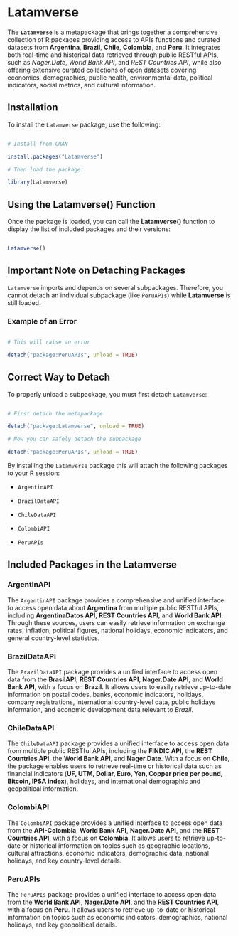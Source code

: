 # Latamverse

The **`Latamverse`** is a metapackage that brings together a comprehensive collection of R packages providing access to APIs functions and curated datasets from **Argentina**, **Brazil**, **Chile**, **Colombia**, and **Peru**. It integrates both real-time and historical data retrieved through public RESTful APIs, such as *Nager.Date*, *World Bank API*, and *REST Countries API*, while also offering extensive curated collections of open datasets covering economics, demographics, public health, environmental data, political indicators, social metrics, and cultural information.  

## Installation

To install the `Latamverse` package, use the following:

```r 

# Install from CRAN 

install.packages("Latamverse")

# Then load the package:

library(Latamverse)


```

## Using the Latamverse() Function

Once the package is loaded, you can call the **Latamverse()** function to display the list of included packages and their versions:

```r 

Latamverse()

```


## Important Note on Detaching Packages

`Latamverse` imports and depends on several subpackages. Therefore, you cannot detach an individual subpackage (like `PeruAPIs`) while **Latamverse** is still loaded.

### Example of an Error


```r 

# This will raise an error

detach("package:PeruAPIs", unload = TRUE)

```

## Correct Way to Detach

To properly unload a subpackage, you must first detach `Latamverse`:

```r

# First detach the metapackage

detach("package:Latamverse", unload = TRUE)

# Now you can safely detach the subpackage

detach("package:PeruAPIs", unload = TRUE)

```

By installing the `Latamverse` package this will attach the following packages to your R session:

- `ArgentinAPI`

- `BrazilDataAPI`

- `ChileDataAPI`

- `ColombiAPI`

- `PeruAPIs`

## Included Packages in the Latamverse


### ArgentinAPI

The `ArgentinAPI` package provides a comprehensive and unified interface to access open data about **Argentina** from multiple public RESTful APIs, including **ArgentinaDatos API**, **REST Countries API**, and **World Bank API**. Through these sources, users can easily retrieve information on exchange rates, inflation, political figures, national holidays, economic indicators, and general country-level statistics.


### BrazilDataAPI

The `BrazilDataAPI` package provides a unified interface to access open data from the **BrasilAPI**, **REST Countries API**, **Nager.Date API**, and **World Bank API**, with a focus on **Brazil**. It allows users to easily retrieve up-to-date information on postal codes, banks, economic indicators, holidays, company registrations, international country-level data, public holidays information, and economic development data relevant to *Brazil*.


### ChileDataAPI

The `ChileDataAPI` package provides a unified interface to access open data from multiple public RESTful APIs, including the **FINDIC API**, the **REST Countries API**, the **World Bank API**, and **Nager.Date**. With a focus on **Chile**, the package enables users to retrieve real-time or historical data such as financial indicators (**UF, UTM, Dollar, Euro, Yen, Copper price per pound, Bitcoin, IPSA index**), holidays, and international demographic and geopolitical information.  


### ColombiAPI

The `ColombiAPI` package provides a unified interface to access open data from the **API-Colombia**, **World Bank API**, **Nager.Date API**, and the **REST Countries API**, with a focus on **Colombia**. It allows users to retrieve up-to-date or historical information on topics such as geographic locations, cultural attractions, economic indicators, demographic data, national holidays, and key country-level details.


### PeruAPIs

The `PeruAPIs` package provides a unified interface to access open data from the **World Bank API**, **Nager.Date API**, and the **REST Countries API**, with a focus on **Peru**. It allows users to retrieve up-to-date or historical information on topics such as economic indicators, demographics, national holidays, and key geopolitical details.

